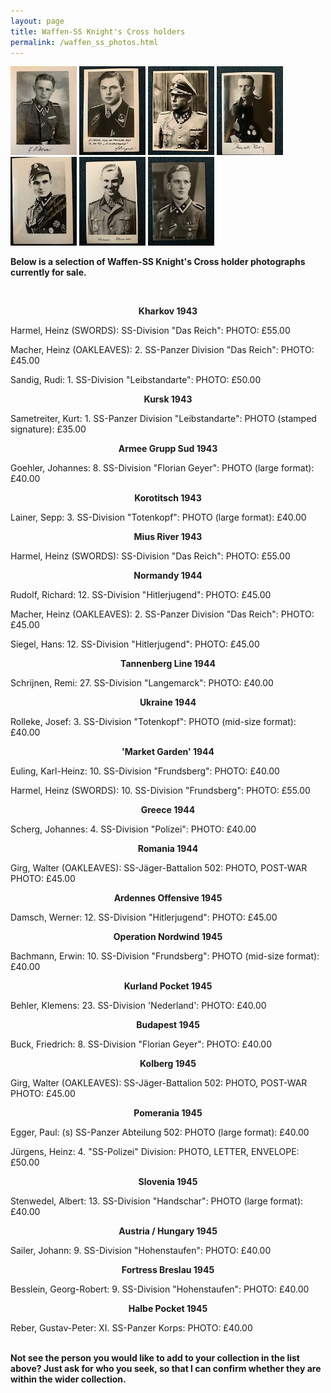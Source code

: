 ```yaml
---
layout: page
title: Waffen-SS Knight's Cross holders
permalink: /waffen_ss_photos.html
---
```


<div id="axisforces">
<p float="left">
<img src="./assets/Rolleke copy.jpg"/>
<img src="./assets/Siegel Hans copy.jpg"/>
<img src="./assets/Sandig copy.jpg"/>
<img src="./assets/Rudolf Richard copy.jpg"/>
<img src="./assets/Schrijnen studio copy.jpg"/>
<img src="./assets/Damsch copy.jpg"/>
<img src="./assets/Brommann copy.jpg"/>
<br />  
<p><b>Below is a selection of Waffen-SS Knight's Cross holder photographs currently for sale.</b></p>
<br />
<p><b><center>Kharkov 1943</center></b></p>
<p>Harmel,	Heinz (SWORDS):	SS-Division "Das Reich":	PHOTO: £55.00
<p>Macher,	Heinz (OAKLEAVES): 2. SS-Panzer Division "Das Reich":	PHOTO:	£45.00
<p>Sandig,	Rudi:	1. SS-Division "Leibstandarte":	PHOTO: £50.00
<br />  
<p><b><center>Kursk 1943</center></b></p>
<p>Sametreiter,	Kurt:	1. SS-Panzer Division "Leibstandarte":	PHOTO (stamped signature): £35.00  
<br />  
<p><b><center>Armee Grupp Sud 1943</center></b></p>  
<p>Goehler,	Johannes:	8. SS-Division "Florian Geyer":	PHOTO (large format): £40.00
<br />  
<p><b><center>Korotitsch 1943</center></b></p>
<p>Lainer,	Sepp:	3. SS-Division "Totenkopf":	PHOTO (large format): £40.00  
<br />  
<p><b><center>Mius River 1943</center></b></p>  
<p>Harmel,	Heinz (SWORDS):	SS-Division "Das Reich":	PHOTO: £55.00
<br />  
<p><b><center>Normandy 1944</center></b></p>  
<p>Rudolf,	Richard:	12. SS-Division "Hitlerjugend":	PHOTO: £45.00
<p>Macher,	Heinz (OAKLEAVES): 2. SS-Panzer Division "Das Reich":	PHOTO:	£45.00
<p>Siegel,	Hans:	12. SS-Division "Hitlerjugend":	PHOTO: £45.00  
<br />  
<p><b><center>Tannenberg Line 1944</center></b></p>  
<p>Schrijnen,	Remi:	27. SS-Division "Langemarck":	PHOTO: £40.00
<br />  
<p><b><center>Ukraine 1944</center></b></p>  
<p>Rolleke,	Josef:	3. SS-Division "Totenkopf":	PHOTO (mid-size format): £40.00  
<br />  
<p><b><center>'Market Garden' 1944</center></b></p>  
<p>Euling,	Karl-Heinz:	10. SS-Division "Frundsberg":	PHOTO: £40.00
<p>Harmel,	Heinz (SWORDS):	10. SS-Division "Frundsberg":	PHOTO: £55.00  
<br />  
<p><b><center>Greece 1944</center></b></p> 
<p>Scherg,	Johannes:	4. SS-Division "Polizei":	PHOTO: £40.00
<br />  
<p><b><center>Romania 1944</center></b></p>  
<p>Girg,	Walter (OAKLEAVES): SS-Jäger-Battalion 502:	PHOTO, POST-WAR PHOTO:	£45.00
<br />  
<p><b><center>Ardennes Offensive 1945</center></b></p>  
<p>Damsch,	Werner:	12. SS-Division "Hitlerjugend":	PHOTO: £45.00
<br />  
<p><b><center>Operation Nordwind 1945</center></b></p>  
<p>Bachmann,	Erwin:	10. SS-Division "Frundsberg":	PHOTO (mid-size format): £40.00
<br />  
<p><b><center>Kurland Pocket 1945</center></b></p>  
<p>Behler,	Klemens:	23. SS-Division 'Nederland':	PHOTO: £40.00
<br />  
<p><b><center>Budapest 1945</center></b></p>
<p>Buck,	Friedrich:	8. SS-Division "Florian Geyer":	PHOTO: £40.00
<br />   
<p><b><center>Kolberg 1945</center></b></p>  
<p>Girg,	Walter (OAKLEAVES): SS-Jäger-Battalion 502:	PHOTO, POST-WAR PHOTO:	£45.00
<br /> 
<p><b><center>Pomerania 1945</center></b></p>  
<p>Egger,	Paul:	(s) SS-Panzer Abteilung 502:	PHOTO (large format): £40.00
<p>Jürgens,	Heinz: 4. "SS-Polizei" Division:	PHOTO, LETTER, ENVELOPE:	£50.00
<br />  
<p><b><center>Slovenia 1945</center></b></p>  
<p>Stenwedel,	Albert:	13. SS-Division "Handschar":	PHOTO (large format): £40.00
<br />  
<p><b><center>Austria / Hungary 1945</center></b></p>  
<p>Sailer,	Johann:	9. SS-Division "Hohenstaufen":	PHOTO: £40.00
<br />  
<p><b><center>Fortress Breslau 1945</center></b></p>  
<p>Besslein,	Georg-Robert:	9. SS-Division "Hohenstaufen":	PHOTO: £40.00  
<br />  
<p><b><center>Halbe Pocket 1945</center></b></p>  
<p>Reber,	Gustav-Peter:	XI. SS-Panzer Korps:	PHOTO: £40.00
<br />
<br />   
<p><b><centre>Not see the person you would like to add to your collection in the list above? Just ask for who you seek, so that I can confirm whether they are within the wider collection.
